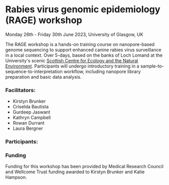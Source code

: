 # Rabies virus genomic epidemiology (RAGE) workshop

Monday 26th - Friday 30th June 2023, University of Glasgow, UK

The RAGE workshop is a hands-on training course on nanopore-based genome sequencing to support enhanced canine rabies virus surveillance in a local context. Over 5-days, based on the banks of Loch Lomand at the University's scenic [Scottish Centre for Ecology and the Natural Environment](https://www.gla.ac.uk/research/az/scene/). Participants will undergo introductory training in  a sample-to-sequence-to-interpretation workflow, including nanopore library preparation and basic data analysis. 

### Facilitators:

* Kirstyn Brunker
* Criselda Bautista
* Gurdeep Jaswant
* Kathryn Campbell
* Rowan Durrant
* Laura Bergner

### Participants:

### Funding
Funding for this workshop has been provided by Medical Research Council and Wellcome Trust funding awarded to Kirstyn Brunker and Katie Hampson.
